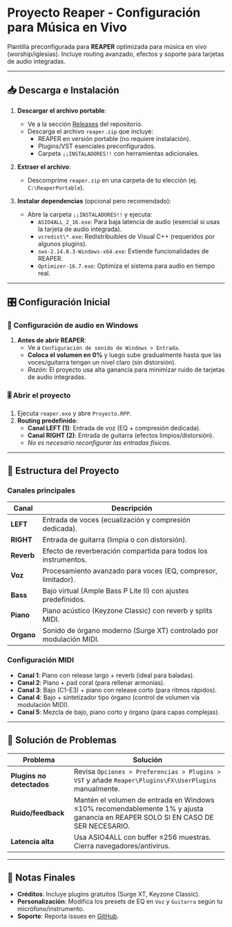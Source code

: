 # Proyecto Reaper - Configuración para Música en Vivo

Plantilla preconfigurada para **REAPER** optimizada para música en vivo (worship/iglesias). Incluye routing avanzado, efectos y soporte para tarjetas de audio integradas.

---

## 📥 Descarga e Instalación

1. **Descargar el archivo portable**:
   - Ve a la sección [Releases](https://github.com/tu-usuario/tu-repositorio/releases) del repositorio.
   - Descarga el archivo `reaper.zip` que incluye:
     - REAPER en versión portable (no requiere instalación).
     - Plugins/VST esenciales preconfigurados.
     - Carpeta `¡¡INSTALADORES!!` con herramientas adicionales.

2. **Extraer el archivo**:
   - Descomprime `reaper.zip` en una carpeta de tu elección (ej. `C:\ReaperPortable`).

3. **Instalar dependencias** (opcional pero recomendado):
   - Abre la carpeta `¡¡INSTALADORES!!` y ejecuta:
     - `ASIO4ALL_2_16.exe`: Para baja latencia de audio (esencial si usas la tarjeta de audio integrada).
     - `vcredist\*.exe`: Redistribuibles de Visual C++ (requeridos por algunos plugins).
     - `sws-2.14.0.3-Windows-x64.exe`: Extiende funcionalidades de REAPER.
     - `Optimizer-16.7.exe`: Optimiza el sistema para audio en tiempo real.

---

## 🎛️ Configuración Inicial

### 🔌 Configuración de audio en Windows
1. **Antes de abrir REAPER**:
   - Ve a `Configuración de sonido de Windows > Entrada`.
   - **Coloca el volumen en 0%** y luego sube gradualmente hasta que las voces/guitarra tengan un nivel claro (sin distorsión).
   - *Razón*: El proyecto usa alta ganancia para minimizar ruido de tarjetas de audio integradas.

### 🎚️ Abrir el proyecto
1. Ejecuta `reaper.exe` y abre `Proyecto.RPP`.
2. **Routing predefinido**:
   - **Canal LEFT (1)**: Entrada de voz (EQ + compresión dedicada).
   - **Canal RIGHT (2)**: Entrada de guitarra (efectos limpios/distorsión).
   - *No es necesario reconfigurar las entradas físicas*.

---

## 🎹 Estructura del Proyecto

### Canales principales
| Canal         | Descripción                                                                 |
|---------------|-----------------------------------------------------------------------------|
| **LEFT**      | Entrada de voces (ecualización y compresión dedicada).                     |
| **RIGHT**     | Entrada de guitarra (limpia o con distorsión).                             |
| **Reverb**    | Efecto de reverberación compartida para todos los instrumentos.            |
| **Voz**       | Procesamiento avanzado para voces (EQ, compresor, limitador).              |
| **Bass**      | Bajo virtual (Ample Bass P Lite II) con ajustes predefinidos.              |
| **Piano**     | Piano acústico (Keyzone Classic) con reverb y splits MIDI.                 |
| **Organo**    | Sonido de órgano moderno (Surge XT) controlado por modulación MIDI.        |

### Configuración MIDI
- **Canal 1**: Piano con release largo + reverb (ideal para baladas).
- **Canal 2**: Piano + pad coral (para rellenar armonías).
- **Canal 3**: Bajo (C1-E3) + piano con release corto (para ritmos rápidos).
- **Canal 4**: Bajo + sintetizador tipo órgano (control de volumen vía modulación MIDI).
- **Canal 5**: Mezcla de bajo, piano corto y órgano (para capas complejas).

---

## 🔧 Solución de Problemas

| Problema               | Solución                                                                 |
|------------------------|--------------------------------------------------------------------------|
| **Plugins no detectados** | Revisa `Opciones > Preferencias > Plugins > VST` y añade `Reaper\Plugins\FX\UserPlugins` manualmente. |
| **Ruido/feedback**      | Mantén el volumen de entrada en Windows ≤10% recomendablemente 1% y ajusta ganancia en REAPER SOLO SI EN CASO DE SER NECESARIO. |
| **Latencia alta**       | Usa ASIO4ALL con buffer ≤256 muestras. Cierra navegadores/antivirus.     |

---

## 📌 Notas Finales
- **Créditos**: Incluye plugins gratuitos (Surge XT, Keyzone Classic).
- **Personalización**: Modifica los presets de EQ en `Voz` y `Guitarra` según tu micrófono/instrumento.
- **Soporte**: Reporta issues en [GitHub](https://github.com/llromerorr/control-de-audio-iglesia).